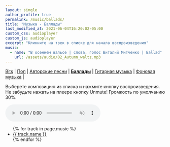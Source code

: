 ```yaml
---
layout: single
author_profile: true
permalink: /music/ballads/
title: "Музыка - Баллады"
last_modified_at: 2021-06-04T16:20:02-05:00
custom_css: audioplayer
custom_js: audioplayer
excerpt: "Кликните на трек в списке для начала воспроизведения"
music:
  - name: "В осеннем вальсе | слова, голос Виталий Митченко | Ballad"
    url: /assets/audio/02_Autumn_waltz.mp3
---
```


[Bits](/music/bits/) | [Поп](/music/pop/) | [Авторские песни](/music/authorsongs/) |
[**Баллады**](/music/ballads/) | [Гитарная музыка](/music/guitar/) | [Фоновая музыка](/music/background/) |

Выберете композицию из списка и нажмите кнопку воспроизведения. Не забудьте нажать на плеере кнопку Unmute! Громкость по умолчанию 30%.

<audio id="audio" preload="metadata" autoplay="false" muted tabindex="0" controls type="audio/mp3">
  <source type="audio/mp3" src="">
  Sorry, your browser does not support HTML5 audio.
</audio>
<ul id="playlist">
  {% for track in page.music %}
    <li>
      <a href="{{ track.url }}"><span class="fas fa-play-circle fa-sm" aria-hidden="true">  {{ track.name }}</span></a>
    </li>
  {% endfor %}
</ul>